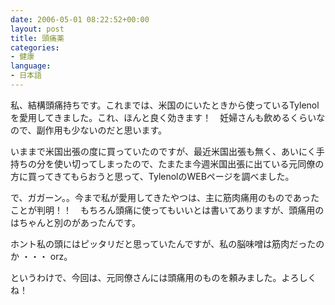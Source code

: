 ```yaml
---
date: 2006-05-01 08:22:52+00:00
layout: post
title: 頭痛薬
categories:
- 健康
language:
- 日本語
---
```


私、結構頭痛持ちです。これまでは、米国のにいたときから使っているTylenolを愛用してきました。これ、ほんと良く効きます！　妊婦さんも飲めるくらいなので、副作用も少ないのだと思います。

いままで米国出張の度に買っていたのですが、最近米国出張も無く、あいにく手持ちの分を使い切ってしまったので、たまたま今週米国出張に出ている元同僚の方に買ってきてもらおうと思って、TylenolのWEBページを調べました。

で、ガガーン。。今まで私が愛用してきたやつは、主に筋肉痛用のものであったことが判明！！　もちろん頭痛に使ってもいいとは書いてありますが、頭痛用のはちゃんと別のがあったんです。

ホント私の頭にはピッタリだと思っていたんですが、私の脳味噌は筋肉だったのか ・・・ orz。

というわけで、今回は、元同僚さんには頭痛用のものを頼みました。よろしくね！
